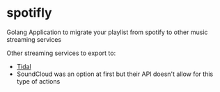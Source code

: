 # spotifly

Golang Application to migrate your playlist from spotify to other music streaming services

Other streaming services to export to:

- [Tidal](https://tidal.com/)
- SoundCloud was an option at first but their API doesn't allow for this type of actions
